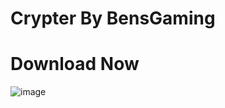 # Crypter By BensGaming

# Download Now

![image](https://i.ibb.co/kXG1n59/Screenshot-2025-01-01-114000.png)




